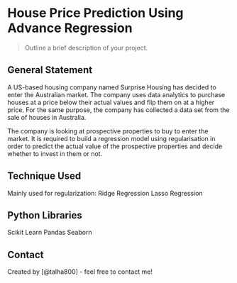 # House Price Prediction Using Advance Regression
> Outline a brief description of your project.


## General Statement
A US-based housing company named Surprise Housing has decided to enter the Australian market. 
The company uses data analytics to purchase houses at a price below their actual values and flip them on at a higher price. 
For the same purpose, the company has collected a data set from the sale of houses in Australia.

The company is looking at prospective properties to buy to enter the market. 
It is required to build a regression model using regularisation in order to predict the actual value of the prospective properties and decide whether to invest in them or not.


## Technique Used
Mainly used for regularization:
Ridge Regression
Lasso Regression

<!-- You don't have to answer all the questions - just the ones relevant to your project. -->


## Python Libraries
Scikit Learn
Pandas 
Seaborn




## Contact
Created by [@talha800] - feel free to contact me!


<!-- Optional -->
<!-- ## License -->
<!-- This project is open source and available under the [... License](). -->

<!-- You don't have to include all sections - just the one's relevant to your project -->
